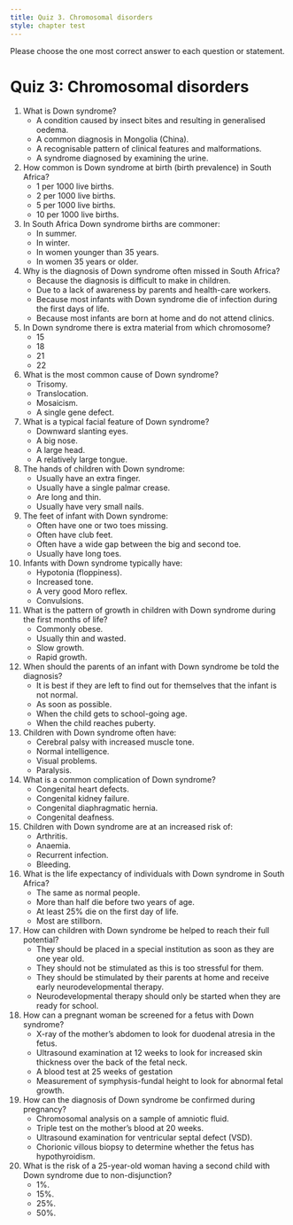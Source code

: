 ```yaml
---
title: Quiz 3. Chromosomal disorders
style: chapter test
---
```


Please choose the one most correct answer to each question or statement.

# Quiz 3: Chromosomal disorders

1.	What is Down syndrome?
	-	A condition caused by insect bites and resulting in generalised oedema.
	-	A common diagnosis in Mongolia (China).
	+	A recognisable pattern of clinical features and malformations.
	-	A syndrome diagnosed by examining the urine.
2.	How common is Down syndrome at birth (birth prevalence) in South Africa?
	-	1 per 1000 live births.
	+	2 per 1000 live births.
	-	5 per 1000 live births.
	-	10 per 1000 live births.
3.	In South Africa Down syndrome births are commoner:
	-	In summer.
	-	In winter.
	-	In women younger than 35 years.
	+	In women 35 years or older.
4.	Why is the diagnosis of Down syndrome often missed in South Africa?
	-	Because the diagnosis is difficult to make in children.
	+	Due to a lack of awareness by parents and health-care workers.
	-	Because most infants with Down syndrome die of infection during the first days of life.
	-	Because most infants are born at home and do not attend clinics.
5.	In Down syndrome there is extra material from which chromosome?
	-	15
	-	18
	+	21
	-	22
6.	What is the most common cause of Down syndrome?
	+	Trisomy.
	-	Translocation.
	-	Mosaicism.
	-	A single gene defect.
7.	What is a typical facial feature of Down syndrome?
	-	Downward slanting eyes.
	-	A big nose.
	-	A large head.
	+	A relatively large tongue.
8.	The hands of children with Down syndrome:
	-	Usually have an extra finger.
	+	Usually have a single palmar crease.
	-	Are long and thin.
	-	Usually have very small nails.
9.	The feet of infant with Down syndrome:
	-	Often have one or two toes missing.
	-	Often have club feet.
	+	Often have a wide gap between the big and second toe.
	-	Usually have long toes.
10.	Infants with Down syndrome typically have:
	+	Hypotonia (floppiness).
	-	Increased tone.
	-	A very good Moro reflex.
	-	Convulsions.
11.	What is the pattern of growth in children with Down syndrome during the first months of life?
	-	Commonly obese.
	-	Usually thin and wasted.
	+	Slow growth.
	-	Rapid growth.
12.	When should the parents of an infant with Down syndrome be told the diagnosis?
	-	It is best if they are left to find out for themselves that the infant is not normal.
	+	As soon as possible.
	-	When the child gets to school-going age.
	-	When the child reaches puberty.
13.	Children with Down syndrome often have:
	-	Cerebral palsy with increased muscle tone.
	-	Normal intelligence.
	+	Visual problems.
	-	Paralysis.
14.	What is a common complication of Down syndrome?
	+	Congenital heart defects.
	-	Congenital kidney failure.
	-	Congenital diaphragmatic hernia.
	-	Congenital deafness.
15.	Children with Down syndrome are at an increased risk of:
	-	Arthritis.
	-	Anaemia.
	+	Recurrent infection.
	-	Bleeding.
16.	What is the life expectancy of individuals with Down syndrome in South Africa?
	-	The same as normal people.
	+	More than half die before two years of age.
	-	At least 25% die on the first day of life.
	-	Most are stillborn.
17.	How can children with Down syndrome be helped to reach their full potential?
	-	They should be placed in a special institution as soon as they are one year old.
	-	They should not be stimulated as this is too stressful for them.
	+	They should be stimulated by their parents at home and receive early neurodevelopmental therapy.
	-	Neurodevelopmental therapy should only be started when they are ready for school.
18.	How can a pregnant woman be screened for a fetus with Down syndrome?
	-	X-ray of the mother’s abdomen to look for duodenal atresia in the fetus.
	+	Ultrasound examination at 12 weeks to look for increased skin thickness over the back of the fetal neck.
	-	A blood test at 25 weeks of gestation
	-	Measurement of symphysis-fundal height to look for abnormal fetal growth.
19.	How can the diagnosis of Down syndrome be confirmed during pregnancy?
	+	Chromosomal analysis on a sample of amniotic fluid.
	-	Triple test on the mother’s blood at 20 weeks.
	-	Ultrasound examination for ventricular septal defect (VSD).
	-	Chorionic villous biopsy to determine whether the fetus has hypothyroidism.
20.	What is the risk of a 25-year-old woman having a second child with Down syndrome due to non-disjunction?
	+	1%.
	-	15%.
	-	25%.
	-	50%.
